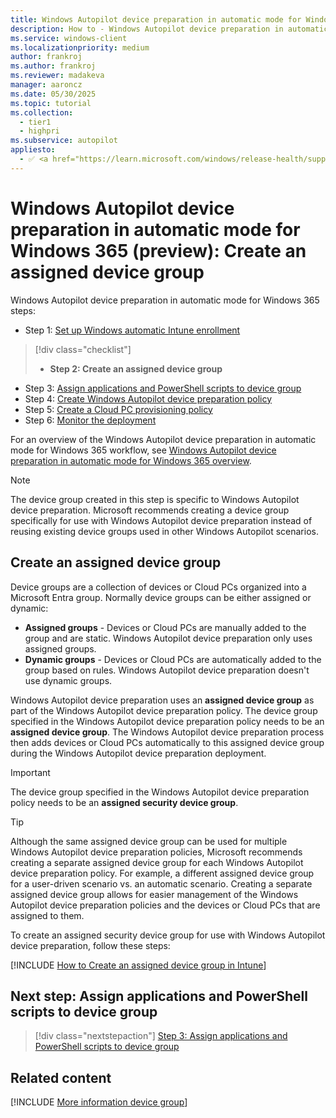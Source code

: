 ```yaml
---
title: Windows Autopilot device preparation in automatic mode for Windows 365 (preview) - Step 2 of 6 - Create an assigned device group
description: How to - Windows Autopilot device preparation in automatic mode for Windows 365 (preview) - Step 2 of 6 - Create an assigned device group.
ms.service: windows-client
ms.localizationpriority: medium
author: frankroj
ms.author: frankroj
ms.reviewer: madakeva
manager: aaroncz
ms.date: 05/30/2025
ms.topic: tutorial
ms.collection:
  - tier1
  - highpri
ms.subservice: autopilot
appliesto:
  - ✅ <a href="https://learn.microsoft.com/windows/release-health/supported-versions-windows-client" target="_blank">Windows 11</a>
---
```


# Windows Autopilot device preparation in automatic mode for Windows 365 (preview): Create an assigned device group

Windows Autopilot device preparation in automatic mode for Windows 365 steps:

- Step 1: [Set up Windows automatic Intune enrollment](automatic-automatic-enrollment.md)

> [!div class="checklist"]
>
> - **Step 2: Create an assigned device group**

- Step 3: [Assign applications and PowerShell scripts to device group](automatic-assign-apps-scripts.md)
- Step 4: [Create Windows Autopilot device preparation policy](automatic-autopilot-policy.md)
- Step 5: [Create a Cloud PC provisioning policy](automatic-cloud-pc-provisioning-policy.md)
- Step 6: [Monitor the deployment](automatic-monitor.md)

For an overview of the Windows Autopilot device preparation in automatic mode for Windows 365 workflow, see [Windows Autopilot device preparation in automatic mode for Windows 365 overview](automatic-workflow.md#workflow).

> [!NOTE]
>
> The device group created in this step is specific to Windows Autopilot device preparation. Microsoft recommends creating a device group specifically for use with Windows Autopilot device preparation instead of reusing existing device groups used in other Windows Autopilot scenarios.

## Create an assigned device group

Device groups are a collection of devices or Cloud PCs organized into a Microsoft Entra group. Normally device groups can be either assigned or dynamic:

- **Assigned groups** - Devices or Cloud PCs are manually added to the group and are static. Windows Autopilot device preparation only uses assigned groups.
- **Dynamic groups** - Devices or Cloud PCs are automatically added to the group based on rules. Windows Autopilot device preparation doesn't use dynamic groups.

Windows Autopilot device preparation uses an **assigned device group** as part of the Windows Autopilot device preparation policy. The device group specified in the Windows Autopilot device preparation policy needs to be an **assigned device group**. The Windows Autopilot device preparation process then adds devices or Cloud PCs automatically to this assigned device group during the Windows Autopilot device preparation deployment.

> [!IMPORTANT]
>
> The device group specified in the Windows Autopilot device preparation policy needs to be an **assigned security device group**.

> [!TIP]
>
> Although the same assigned device group can be used for multiple Windows Autopilot device preparation policies, Microsoft recommends creating a separate assigned device group for each Windows Autopilot device preparation policy. For example, a different assigned device group for a user-driven scenario vs. an automatic scenario. Creating a separate assigned device group allows for easier management of the Windows Autopilot device preparation policies and the devices or Cloud PCs that are assigned to them.

To create an assigned security device group for use with Windows Autopilot device preparation, follow these steps:

[!INCLUDE [How to Create an assigned device group in Intune](../../../includes/create-assigned-device-group.md)]

## Next step: Assign applications and PowerShell scripts to device group

> [!div class="nextstepaction"]
> [Step 3: Assign applications and PowerShell scripts to device group](automatic-assign-apps-scripts.md)

## Related content

[!INCLUDE [More information device group](../../../includes/more-info-groups.md)]
